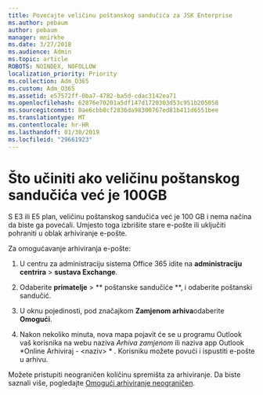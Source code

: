 ```yaml
---
title: Povećajte veličinu poštanskog sandučića za JSK Enterprise
ms.author: pebaum
author: pebaum
manager: mnirkhe
ms.date: 3/27/2018
ms.audience: Admin
ms.topic: article
ROBOTS: NOINDEX, NOFOLLOW
localization_priority: Priority
ms.collection: Adm_O365
ms.custom: Adm_O365
ms.assetid: e57572ff-0ba7-4782-ba5d-cdac3142ea71
ms.openlocfilehash: 62876e70201a5df147d1720303d53c951b205058
ms.sourcegitcommit: 0ae6cbb8cf2836da98300767ed81b411d6551bee
ms.translationtype: MT
ms.contentlocale: hr-HR
ms.lasthandoff: 01/30/2019
ms.locfileid: "29661923"
---
```

# <a name="what-to-do-if-your-mailbox-size-is-already-100gb"></a>Što učiniti ako veličinu poštanskog sandučića već je 100GB

S E3 ili E5 plan, veličinu poštanskog sandučića već je 100 GB i nema načina da biste ga povećali. Umjesto toga izbrišite stare e-pošte ili uključiti pohraniti u oblak arhiviranje e-pošte. 
  
Za omogućavanje arhiviranja e-pošte:
  
1. U centru za administraciju sistema Office 365 idite na **administraciju centrira** \> **sustava Exchange**. 
    
2. Odaberite **primatelje** \> ** poštanske sandučiće **, i odaberite poštanski sandučić. 
    
3. U oknu pojedinosti, pod značajkom **Zamjenom arhiva**odaberite **Omogući**. 
    
4. Nakon nekoliko minuta, nova mapa pojavit će se u programu Outlook vaš korisnika na webu naziva *Arhiva zamjenom* ili naziva app Outlook *Online Arhiviraj - \<naziv\> * . Korisniku možete povući i ispustiti e-pošte u arhivu. 
    
Možete pristupiti neograničen količinu spremišta za arhiviranje. Da biste saznali više, pogledajte [Omogući arhiviranje neograničen](https://support.office.com/article/enable-unlimited-archiving-in-office-365-admin-help-e2a789f2-9962-4960-9fd4-a00aa063559e).
  

